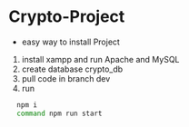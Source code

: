 
# Crypto-Project

- easy way to install Project
1. install xampp and run Apache and MySQL
2. create database crypto_db
3. pull code in branch dev
4. run 
```bash
  npm i 
  command npm run start
```

